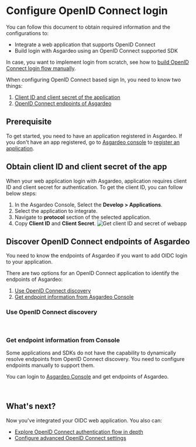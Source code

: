 # Configure OpenID Connect login

You can follow this document to obtain required information and the configurations to:
 - Integrate a web application that supports OpenID Connect <br>
 - Build login with Asgardeo using an OpenID Connect supported SDK <br>

In case, you want to implement login from scratch, see how to <a href = "/guides/applications/integrate-confidential-client">build OpenID Connect login flow manually</a>.

When configuring OpenID Connect based sign In, you need to know two things:
1. [Client ID and client secret of the application](#obtain-client-id-and-client-secret-of-the-app)
2. [OpenID Connect endpoints of Asgardeo](#discover-openid-connect-endpoints-of-asgardeo)

## Prerequisite
To get started, you need to have an application registered in Asgardeo. If you don't have an app registered, go to [Asgardeo console](https://console.asgardeo.io/) to <a href="../register-app">register an application</a>.

## Obtain client ID and client secret of the app
When your web application login with Asgardeo, application requires client ID and client secret for authentication. To get the client ID, you can follow below steps:
1. In the Asgardeo Console, Select the **Develop > Applications**.
2. Select the application to integrate.
3. Navigate to **protocol** section of the selected application.
4. Copy **Client ID** and **Client Secret**. 
    <img :src="$withBase('/assets/img/guides/applications/get-client-id-and-secret.png')" alt="Get client ID and secret of webapp">

## Discover OpenID Connect endpoints of Asgardeo
You need to know the endpoints of Asgardeo if you want to add OIDC login to your application. 

There are two options for an OpenID Connect application to identify the endpoints of Asgardeo:

1. [Use OpenID Connect discovery](#use-openid-connect-discovery)
2. [Get endpoint information from Asgardeo Console](#get-endpoint-information-from-console)

### Use OpenID Connect discovery

 <CommonGuide guide='guides/fragments/manage-app/discover-endpoints/discover-from-discovery-endpoint.md'/>

<br>

### Get endpoint information from Console

Some applications and SDKs do not have the capability to dynamically resolve endpoints from  OpenID Connect discovery. You need to configure endpoints manually to support them.

You can login to [Asgardeo Console](https://console.asgardeo.io/) and get endpoints of Asgardeo. 

 <CommonGuide guide='guides/fragments/manage-app/discover-endpoints/discover-oidc-endpoints-from-console.md'/>

<br>

## What's next?
Now you've integrated your OIDC web application. You also can:
- <a href = "/guides/applications/integrate-confidential-client">Explore OpenID Connect authentication flow in depth</a>
- <a href = "/guides/applications/web-app/oidc/oidc-settings">Configure advanced OpenID Connect settings</a>
